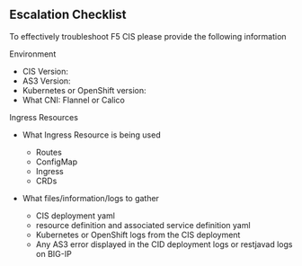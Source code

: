 ## Escalation Checklist

To effectively troubleshoot F5 CIS please provide the following information

Environment

- CIS Version: 
- AS3 Version:
- Kubernetes or OpenShift version:
- What CNI: Flannel or Calico

Ingress Resources

- What Ingress Resource is being used

    * Routes
    * ConfigMap
    * Ingress
    * CRDs

- What files/information/logs to gather

    * CIS deployment yaml
    * resource definition and associated service definition yaml
    * Kubernetes or OpenShift logs from the CIS deployment
    * Any AS3 error displayed in the CID deployment logs or restjavad logs on BIG-IP


